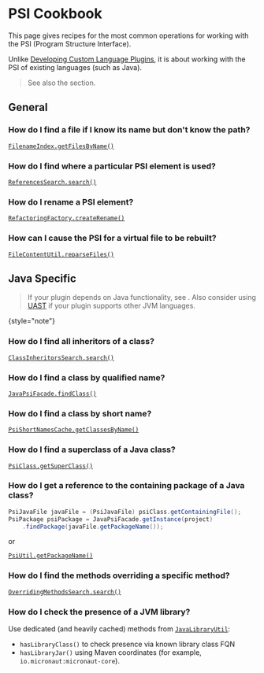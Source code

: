 <!-- Copyright 2000-2025 JetBrains s.r.o. and contributors. Use of this source code is governed by the Apache 2.0 license. -->

# PSI Cookbook

<link-summary rel="excerpt"/>
<p id="excerpt">
This page gives recipes for the most common operations for working with the PSI (Program Structure Interface).
</p>

Unlike [Developing Custom Language Plugins](custom_language_support.md), it is about working with the PSI of existing languages (such as Java).

> See also the [](psi_performance.md) section.
>

## General

### How do I find a file if I know its name but don't know the path?

[`FilenameIndex.getFilesByName()`](%gh-ic%/platform/indexing-api/src/com/intellij/psi/search/FilenameIndex.java)

### How do I find where a particular PSI element is used?

[`ReferencesSearch.search()`](%gh-ic%/platform/indexing-api/src/com/intellij/psi/search/searches/ReferencesSearch.java)

### How do I rename a PSI element?

[`RefactoringFactory.createRename()`](%gh-ic%/platform/lang-api/src/com/intellij/refactoring/RefactoringFactory.java)

### How can I cause the PSI for a virtual file to be rebuilt?

[`FileContentUtil.reparseFiles()`](%gh-ic%/platform/analysis-api/src/com/intellij/util/FileContentUtil.java)

## Java Specific

> If your plugin depends on Java functionality, see [](plugin_compatibility.md#java).
> Also consider using [UAST](uast.md) if your plugin supports other JVM languages.
>
{style="note"}

### How do I find all inheritors of a class?

[`ClassInheritorsSearch.search()`](%gh-ic%/java/java-indexing-api/src/com/intellij/psi/search/searches/ClassInheritorsSearch.java)

### How do I find a class by qualified name?

[`JavaPsiFacade.findClass()`](%gh-ic%/java/java-psi-api/src/com/intellij/psi/JavaPsiFacade.java)

### How do I find a class by short name?

[`PsiShortNamesCache.getClassesByName()`](%gh-ic%/java/java-indexing-api/src/com/intellij/psi/search/PsiShortNamesCache.java)

### How do I find a superclass of a Java class?

[`PsiClass.getSuperClass()`](%gh-ic%/java/java-psi-api/src/com/intellij/psi/PsiClass.java)

### How do I get a reference to the containing package of a Java class?

```java
PsiJavaFile javaFile = (PsiJavaFile) psiClass.getContainingFile();
PsiPackage psiPackage = JavaPsiFacade.getInstance(project)
    .findPackage(javaFile.getPackageName());
```

or

[`PsiUtil.getPackageName()`](%gh-ic%/java/java-psi-api/src/com/intellij/psi/util/PsiUtil.java)

### How do I find the methods overriding a specific method?

[`OverridingMethodsSearch.search()`](%gh-ic%/java/java-indexing-api/src/com/intellij/psi/search/searches/OverridingMethodsSearch.java)

### How do I check the presence of a JVM library?
<primary-label ref="2023.2"/>

Use dedicated (and heavily cached) methods from [`JavaLibraryUtil`](%gh-ic%/java/openapi/src/com/intellij/java/library/JavaLibraryUtil.java):

- `hasLibraryClass()` to check presence via known library class FQN
- `hasLibraryJar()` using Maven coordinates (for example, `io.micronaut:micronaut-core`).
